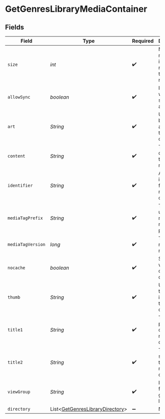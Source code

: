 # GetGenresLibraryMediaContainer


## Fields

| Field                                                                                    | Type                                                                                     | Required                                                                                 | Description                                                                              | Example                                                                                  |
| ---------------------------------------------------------------------------------------- | ---------------------------------------------------------------------------------------- | ---------------------------------------------------------------------------------------- | ---------------------------------------------------------------------------------------- | ---------------------------------------------------------------------------------------- |
| `size`                                                                                   | *int*                                                                                    | :heavy_check_mark:                                                                       | Number of media items returned in this response.                                         | 50                                                                                       |
| `allowSync`                                                                              | *boolean*                                                                                | :heavy_check_mark:                                                                       | Indicates whether syncing is allowed.                                                    | false                                                                                    |
| `art`                                                                                    | *String*                                                                                 | :heavy_check_mark:                                                                       | URL for the background artwork of the media container.                                   | /:/resources/show-fanart.jpg                                                             |
| `content`                                                                                | *String*                                                                                 | :heavy_check_mark:                                                                       | The content type or mode.                                                                | secondary                                                                                |
| `identifier`                                                                             | *String*                                                                                 | :heavy_check_mark:                                                                       | An plugin identifier for the media container.                                            | com.plexapp.plugins.library                                                              |
| `mediaTagPrefix`                                                                         | *String*                                                                                 | :heavy_check_mark:                                                                       | The prefix used for media tag resource paths.                                            | /system/bundle/media/flags/                                                              |
| `mediaTagVersion`                                                                        | *long*                                                                                   | :heavy_check_mark:                                                                       | The version number for media tags.                                                       | 1734362201                                                                               |
| `nocache`                                                                                | *boolean*                                                                                | :heavy_check_mark:                                                                       | Specifies whether caching is disabled.                                                   | true                                                                                     |
| `thumb`                                                                                  | *String*                                                                                 | :heavy_check_mark:                                                                       | URL for the thumbnail image of the media container.                                      | /:/resources/show.png                                                                    |
| `title1`                                                                                 | *String*                                                                                 | :heavy_check_mark:                                                                       | The primary title of the media container.                                                | TV Series                                                                                |
| `title2`                                                                                 | *String*                                                                                 | :heavy_check_mark:                                                                       | The secondary title of the media container.                                              | By Starring Actor                                                                        |
| `viewGroup`                                                                              | *String*                                                                                 | :heavy_check_mark:                                                                       | Identifier for the view group layout.                                                    | secondary                                                                                |
| `directory`                                                                              | List\<[GetGenresLibraryDirectory](../../models/operations/GetGenresLibraryDirectory.md)> | :heavy_minus_sign:                                                                       | N/A                                                                                      |                                                                                          |
